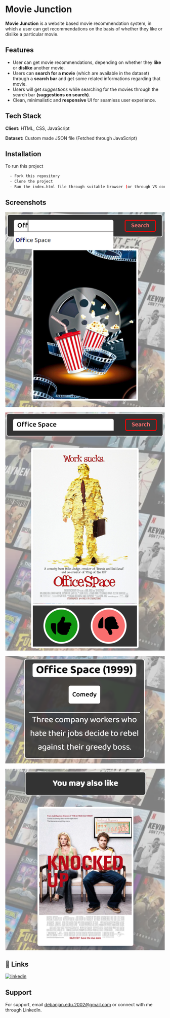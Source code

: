 
# Movie Junction

**Movie Junction** is a website based movie recommendation system, in which a user can get recommendations on the basis of whether they like or dislike a particular movie.


## Features

- User can get movie recommendations, depending on whether they **like** or **dislike** another movie. 
- Users can **search for a movie** (which are available in the dataset) through a **search bar** and get some related informations regarding that movie.
- Users will get *suggestions* while searching for the movies through the search bar **(suggestions on search)**.  
- Clean, minimalistic and **responsive** UI for seamless user experience. 


## Tech Stack

**Client:** HTML, CSS, JavaScript

**Dataset:** Custom made JSON file (Fetched through JavaScript)


## Installation

To run this project

```bash
  - Fork this repository
  - Clone the project
  - Run the index.html file through suitable browser (or through VS code Live Server)
```
    
## Screenshots

![App Screenshot](https://raw.githubusercontent.com/debanjan-2002/Movie-Recommender-System/main/Images/Screenshots/Image_3.PNG?token=GHSAT0AAAAAABUJ72CUBLGTU5ZDH3RTFVKGYULHR4A)

![App Screenshot](https://raw.githubusercontent.com/debanjan-2002/Movie-Recommender-System/main/Images/Screenshots/Image_1.PNG?token=GHSAT0AAAAAABUJ72CUCRL4F7GRIMXYJ2XIYULHNBA)

![App Screenshot](https://raw.githubusercontent.com/debanjan-2002/Movie-Recommender-System/main/Images/Screenshots/Image_4.PNG?token=GHSAT0AAAAAABUJ72CUVKPR5J53EV44F4UOYULHVLA)

![App Screenshot](https://raw.githubusercontent.com/debanjan-2002/Movie-Recommender-System/main/Images/Screenshots/Image_2.PNG?token=GHSAT0AAAAAABUJ72CUO2KGXMQKSXVG4OOAYULHPYA)


## 🔗 Links
[![linkedin](https://img.shields.io/badge/linkedin-0A66C2?style=for-the-badge&logo=linkedin&logoColor=white)](https://www.linkedin.com/in/debanjan-poddar/)


## Support

For support, email debanjan.edu.2002@gmail.com or connect with me through LinkedIn.


